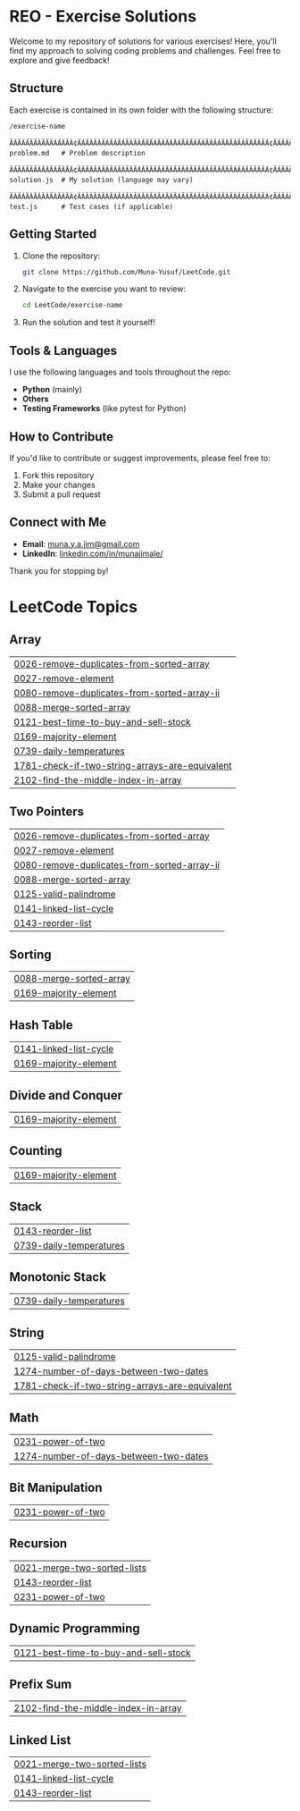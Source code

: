 # REO - Exercise Solutions

Welcome to my repository of solutions for various exercises! 
Here, you'll find my approach to solving coding problems and challenges. Feel free to explore and give feedback!

## Structure

Each exercise is contained in its own folder with the following structure:

```
/exercise-name
  ÃÂÃÂÃÂÃÂÃÂÃÂÃÂÃÂ¢ÃÂÃÂÃÂÃÂÃÂÃÂÃÂÃÂÃÂÃÂÃÂÃÂÃÂÃÂÃÂÃÂÃÂÃÂÃÂÃÂÃÂÃÂÃÂÃÂ¢ÃÂÃÂÃÂÃÂÃÂÃÂÃÂÃÂÃÂÃÂÃÂÃÂÃÂÃÂÃÂÃÂÃÂÃÂÃÂÃÂÃÂÃÂÃÂÃÂ¢ÃÂÃÂÃÂÃÂÃÂÃÂÃÂÃÂÃÂÃÂÃÂÃÂÃÂÃÂÃÂÃÂ problem.md   # Problem description
  ÃÂÃÂÃÂÃÂÃÂÃÂÃÂÃÂ¢ÃÂÃÂÃÂÃÂÃÂÃÂÃÂÃÂÃÂÃÂÃÂÃÂÃÂÃÂÃÂÃÂÃÂÃÂÃÂÃÂÃÂÃÂÃÂÃÂ¢ÃÂÃÂÃÂÃÂÃÂÃÂÃÂÃÂÃÂÃÂÃÂÃÂÃÂÃÂÃÂÃÂÃÂÃÂÃÂÃÂÃÂÃÂÃÂÃÂ¢ÃÂÃÂÃÂÃÂÃÂÃÂÃÂÃÂÃÂÃÂÃÂÃÂÃÂÃÂÃÂÃÂ solution.js  # My solution (language may vary)
  ÃÂÃÂÃÂÃÂÃÂÃÂÃÂÃÂ¢ÃÂÃÂÃÂÃÂÃÂÃÂÃÂÃÂÃÂÃÂÃÂÃÂÃÂÃÂÃÂÃÂÃÂÃÂÃÂÃÂÃÂÃÂÃÂÃÂ¢ÃÂÃÂÃÂÃÂÃÂÃÂÃÂÃÂÃÂÃÂÃÂÃÂÃÂÃÂÃÂÃÂÃÂÃÂÃÂÃÂÃÂÃÂÃÂÃÂ¢ÃÂÃÂÃÂÃÂÃÂÃÂÃÂÃÂÃÂÃÂÃÂÃÂÃÂÃÂÃÂÃÂ test.js      # Test cases (if applicable)
```

## Getting Started

1. Clone the repository:
   ```bash
   git clone https://github.com/Muna-Yusuf/LeetCode.git
   ```
   
2. Navigate to the exercise you want to review:
   ```bash
   cd LeetCode/exercise-name
   ```

3. Run the solution and test it yourself! 

## Tools & Languages

I use the following languages and tools throughout the repo:

- **Python** (mainly)
- **Others**
- **Testing Frameworks** (like pytest for Python)

## How to Contribute

If you'd like to contribute or suggest improvements, please feel free to:

1. Fork this repository 
2. Make your changes 
3. Submit a pull request 

## Connect with Me

- **Email**: [muna.y.a.jim@gmail.com](mailto:muna.y.a.jim@gmail.com)  
- **LinkedIn**: [linkedin.com/in/munajimale/](https://www.linkedin.com/in/munajimale/)

Thank you for stopping by! 

<!---LeetCode Topics Start-->
# LeetCode Topics
## Array
|  |
| ------- |
| [0026-remove-duplicates-from-sorted-array](https://github.com/Muna-Yusuf/LeetCode/tree/master/0026-remove-duplicates-from-sorted-array) |
| [0027-remove-element](https://github.com/Muna-Yusuf/LeetCode/tree/master/0027-remove-element) |
| [0080-remove-duplicates-from-sorted-array-ii](https://github.com/Muna-Yusuf/LeetCode/tree/master/0080-remove-duplicates-from-sorted-array-ii) |
| [0088-merge-sorted-array](https://github.com/Muna-Yusuf/LeetCode/tree/master/0088-merge-sorted-array) |
| [0121-best-time-to-buy-and-sell-stock](https://github.com/Muna-Yusuf/LeetCode/tree/master/0121-best-time-to-buy-and-sell-stock) |
| [0169-majority-element](https://github.com/Muna-Yusuf/LeetCode/tree/master/0169-majority-element) |
| [0739-daily-temperatures](https://github.com/Muna-Yusuf/LeetCode/tree/master/0739-daily-temperatures) |
| [1781-check-if-two-string-arrays-are-equivalent](https://github.com/Muna-Yusuf/LeetCode/tree/master/1781-check-if-two-string-arrays-are-equivalent) |
| [2102-find-the-middle-index-in-array](https://github.com/Muna-Yusuf/LeetCode/tree/master/2102-find-the-middle-index-in-array) |
## Two Pointers
|  |
| ------- |
| [0026-remove-duplicates-from-sorted-array](https://github.com/Muna-Yusuf/LeetCode/tree/master/0026-remove-duplicates-from-sorted-array) |
| [0027-remove-element](https://github.com/Muna-Yusuf/LeetCode/tree/master/0027-remove-element) |
| [0080-remove-duplicates-from-sorted-array-ii](https://github.com/Muna-Yusuf/LeetCode/tree/master/0080-remove-duplicates-from-sorted-array-ii) |
| [0088-merge-sorted-array](https://github.com/Muna-Yusuf/LeetCode/tree/master/0088-merge-sorted-array) |
| [0125-valid-palindrome](https://github.com/Muna-Yusuf/LeetCode/tree/master/0125-valid-palindrome) |
| [0141-linked-list-cycle](https://github.com/Muna-Yusuf/LeetCode/tree/master/0141-linked-list-cycle) |
| [0143-reorder-list](https://github.com/Muna-Yusuf/LeetCode/tree/master/0143-reorder-list) |
## Sorting
|  |
| ------- |
| [0088-merge-sorted-array](https://github.com/Muna-Yusuf/LeetCode/tree/master/0088-merge-sorted-array) |
| [0169-majority-element](https://github.com/Muna-Yusuf/LeetCode/tree/master/0169-majority-element) |
## Hash Table
|  |
| ------- |
| [0141-linked-list-cycle](https://github.com/Muna-Yusuf/LeetCode/tree/master/0141-linked-list-cycle) |
| [0169-majority-element](https://github.com/Muna-Yusuf/LeetCode/tree/master/0169-majority-element) |
## Divide and Conquer
|  |
| ------- |
| [0169-majority-element](https://github.com/Muna-Yusuf/LeetCode/tree/master/0169-majority-element) |
## Counting
|  |
| ------- |
| [0169-majority-element](https://github.com/Muna-Yusuf/LeetCode/tree/master/0169-majority-element) |
## Stack
|  |
| ------- |
| [0143-reorder-list](https://github.com/Muna-Yusuf/LeetCode/tree/master/0143-reorder-list) |
| [0739-daily-temperatures](https://github.com/Muna-Yusuf/LeetCode/tree/master/0739-daily-temperatures) |
## Monotonic Stack
|  |
| ------- |
| [0739-daily-temperatures](https://github.com/Muna-Yusuf/LeetCode/tree/master/0739-daily-temperatures) |
## String
|  |
| ------- |
| [0125-valid-palindrome](https://github.com/Muna-Yusuf/LeetCode/tree/master/0125-valid-palindrome) |
| [1274-number-of-days-between-two-dates](https://github.com/Muna-Yusuf/LeetCode/tree/master/1274-number-of-days-between-two-dates) |
| [1781-check-if-two-string-arrays-are-equivalent](https://github.com/Muna-Yusuf/LeetCode/tree/master/1781-check-if-two-string-arrays-are-equivalent) |
## Math
|  |
| ------- |
| [0231-power-of-two](https://github.com/Muna-Yusuf/LeetCode/tree/master/0231-power-of-two) |
| [1274-number-of-days-between-two-dates](https://github.com/Muna-Yusuf/LeetCode/tree/master/1274-number-of-days-between-two-dates) |
## Bit Manipulation
|  |
| ------- |
| [0231-power-of-two](https://github.com/Muna-Yusuf/LeetCode/tree/master/0231-power-of-two) |
## Recursion
|  |
| ------- |
| [0021-merge-two-sorted-lists](https://github.com/Muna-Yusuf/LeetCode/tree/master/0021-merge-two-sorted-lists) |
| [0143-reorder-list](https://github.com/Muna-Yusuf/LeetCode/tree/master/0143-reorder-list) |
| [0231-power-of-two](https://github.com/Muna-Yusuf/LeetCode/tree/master/0231-power-of-two) |
## Dynamic Programming
|  |
| ------- |
| [0121-best-time-to-buy-and-sell-stock](https://github.com/Muna-Yusuf/LeetCode/tree/master/0121-best-time-to-buy-and-sell-stock) |
## Prefix Sum
|  |
| ------- |
| [2102-find-the-middle-index-in-array](https://github.com/Muna-Yusuf/LeetCode/tree/master/2102-find-the-middle-index-in-array) |
## Linked List
|  |
| ------- |
| [0021-merge-two-sorted-lists](https://github.com/Muna-Yusuf/LeetCode/tree/master/0021-merge-two-sorted-lists) |
| [0141-linked-list-cycle](https://github.com/Muna-Yusuf/LeetCode/tree/master/0141-linked-list-cycle) |
| [0143-reorder-list](https://github.com/Muna-Yusuf/LeetCode/tree/master/0143-reorder-list) |
<!---LeetCode Topics End-->
